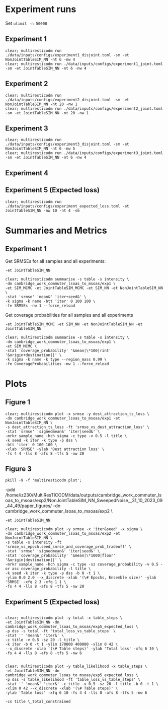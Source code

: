 <!-- # Cambridge commuter LSOAs to MSOAs -->

# Experiment runs

Set `ulimit -n 50000`

## Experiment 1

```
clear; multiresticodm run ./data/inputs/configs/experiment1_disjoint.toml -sm -et NonJointTableSIM_NN -nt 6 -nw 4
clear; multiresticodm run ./data/inputs/configs/experiment1_joint.toml -sm -et JointTableSIM_NN -nt 6 -nw 4
```

## Experiment 2

```
clear; multiresticodm run ./data/inputs/configs/experiment2_disjoint.toml -sm -et NonJointTableSIM_NN -nt 20 -nw 1
clear; multiresticodm run ./data/inputs/configs/experiment2_joint.toml -sm -et JointTableSIM_NN -nt 20 -nw 1
```

## Experiment 3

```
clear; multiresticodm run ./data/inputs/configs/experiment3_disjoint.toml -sm -et NonJointTableSIM_NN -nt 6 -nw 5
clear; multiresticodm run ./data/inputs/configs/experiment3_joint.toml -sm -et JointTableSIM_NN -nt 6 -nw 4
```

## Experiment 4

## Experiment 5 (Expected loss)

```
clear; multiresticodm run ./data/inputs/configs/experiment_expected_loss.toml -et JointTableSIM_NN -nw 10 -nt 4 -sm
```

# Summaries and Metrics

## Experiment 1

Get SRMSEs for all samples and all experiments:

```
-et JointTableSIM_NN

clear; multiresticodm summarise -s table -s intensity \
-dn cambridge_work_commuter_lsoas_to_msoas/exp1 \
-et SIM_MCMC -et JointTableSIM_MCMC -et SIM_NN -et NonJointTableSIM_NN \
-stat 'srmse' 'mean&' 'iter+seed&' \
-k sigma -k name -btt 'iter' 0 100 100 \
-fe SRMSEs -nw 1 --force_reload

```

Get coverage probabilities for all samples and all experiments

```
-et JointTableSIM_MCMC -et SIM_NN -et NonJointTableSIM_NN -et JointTableSIM_NN

clear; multiresticodm summarise -s table -s intensity \
-dn cambridge_work_commuter_lsoas_to_msoas/exp1 \
-et SIM_MCMC \
-stat 'coverage_probability' '&mean|\*100|rint' '&origin+destination||' \
-k sigma -k name -k type --region_mass 0.99 \
-fe CoverageProbabilities -nw 1 --force_reload

```

# Plots

## Figure 1

```
clear; multiresticodm plot -x srmse -y dest_attraction_ts_loss \
-dn cambridge_work_commuter_lsoas_to_msoas/exp1 -et NonJointTableSIM_NN \
-s dest_attraction_ts_loss -ft 'srmse_vs_dest_attraction_loss' \
-stat 'srmse' 'signedmean&' 'iter|seed&' \
-mrkr sample_name -hch sigma -c type -v 0.5 -l title \
-k seed -k iter -k type -p dss \
-btt 'iter' 0 100 100 \
-xlab 'SRMSE' -ylab 'Dest attraction loss' \
-fs 4 4 -lls 8 -afs 8 -tfs 5 -nw 20
```

## Figure 3

`pkill -9 -f 'multiresticodm plot'; `

-pdd /home/iz230/MultiResTICODM/data/outputs/cambridge_work_commuter_lsoas_to_msoas/exp2/NonJointTableSIM_NN_SweepedNoise\_\_31_10_2023_09_44_49/paper_figures/ -dn cambridge_work_commuter_lsoas_to_msoas/exp2 \

```
-et JointTableSIM_NN

clear; multiresticodm plot -y srmse -x 'iter&seed' -x sigma \
-dn cambridge_work_commuter_lsoas_to_msoas/exp2 -et NonJointTableSIM_NN \
-s table -s intensity -ft 'srmse_vs_epoch,seed_smrse_and_coverage_prob_tradeoff' \
-stat 'srmse' 'signedmean&' 'iter|seed&' \
-stat 'coverage_probability' '&mean|\*1000|floor' '&origin|destination||' \
-mrkr sample_name -hch sigma -c type -sz coverage_probability -v 0.5 -or asc coverage_probability -l title \
-k seed -k iter -k type -p dss -b 0 -t 1 \
-ylim 0.0 2.0 --x_discrete -xlab '(\# Epochs, Ensemble size)' -ylab 'SRMSE' -xfq 2 3 -xfq 1 1 \
-fs 4 4 -lls 8 -afs 8 -tfs 5 -nw 20

```

<!-- -fs 5 5 -ms 20 -ff pdf -tfs 14 -afs 14 -lls 18 -als 18 -->

## Experiment 5 (Expected loss)

<!-- -et JointTableSIM_NN -dn cambridge_work_commuter_lsoas_to_msoas/exp5_expected_loss \ -->

<!-- -pdd /home/iz230/MultiResTICODM/data/outputs/cambridge_work_commuter_lsoas_to_msoas/exp5_expected_loss/JointTableSIM_NN_LearnedNoise\_\_22_11_2023_20_42_35/paper_figures \ -->

```

clear; multiresticodm plot -y total -x table_steps \
-et JointTableSIM_NN -dn cambridge_work_commuter_lsoas_to_msoas/exp5_expected_loss \
-p dss -s total -ft 'total_loss_vs_table_steps' \
-stat '' 'mean&' 'iter&' \
-c title -v 0.5 -sz 20 -l title \
-k iter -b 0 -t 1 -ylim 170000 400000 -xlim 0 42 \
--x_discrete -xlab '(\# Table steps)' -ylab 'Total loss' -xfq 6 10 \
-fs 4 4 -lls 8 -afs 8 -tfs 5 -nw 6

```

```

clear; multiresticodm plot -y table_likelihood -x table_steps \
-et JointTableSIM_NN -dn cambridge_work_commuter_lsoas_to_msoas/exp5_expected_loss \
-p dss -s table_likelihood -ft 'table_loss_vs_table_steps' \
-stat '' 'mean&' 'iter&' -c title -v 0.5 -sz 20 -l title -b 0 -t 1 \
-xlim 0 42 --x_discrete -xlab '(\# Table steps)' \
-ylab 'Table loss' -xfq 6 10 -fs 4 4 -lls 8 -afs 8 -tfs 5 -nw 6

-cs title \_total_constrained

```
